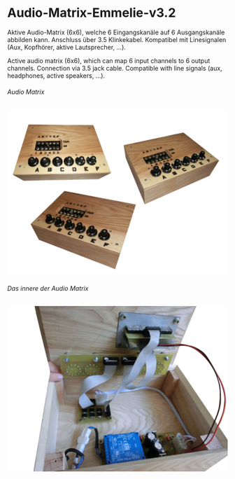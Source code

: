 # Audio-Matrix-Emmelie-v3.2
Aktive Audio-Matrix (6x6), welche 6 Eingangskanäle auf 6 Ausgangskanäle abbilden kann. Anschluss über 3.5 Klinkekabel. Kompatibel mit Linesignalen (Aux, Kopfhörer, aktive Lautsprecher, …).

Active audio matrix (6x6), which can map 6 input channels to 6 output channels. Connection via 3.5 jack cable. Compatible with line signals (aux, headphones, active speakers, ...).

###### Audio Matrix

![Foto: Collage Audio Matrix](Doku/Audio-Matrix-Emmelie-v3.2-Collage.jpg)

###### Das innere der Audio Matrix

![Foto: Das innere der Audio Matrix](Doku/Audio-Matrix-Emmelie-v3.2-Einblicke.jpg)